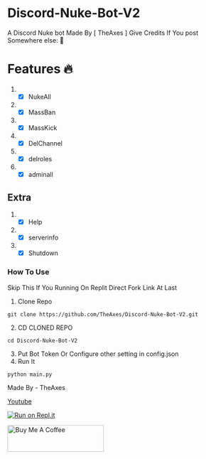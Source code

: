 # Discord-Nuke-Bot-V2
A Discord Nuke bot Made By [ TheAxes ]  Give Credits If You post Somewhere else: 🖕



# Features 🔥
1. -[x] NukeAll
2. -[x] MassBan
3. -[x] MassKick
4. -[x] DelChannel
5. -[x] delroles
6. -[x] adminall

## Extra
1. -[x] Help
2. -[x] serverinfo
3. -[x] Shutdown

### How To Use
Skip This If You Running On Replit Direct Fork Link At Last
1. Clone Repo
```
git clone https://github.com/TheAxes/Discord-Nuke-Bot-V2.git
```
2. CD CLONED REPO
```
cd Discord-Nuke-Bot-V2
```
3. Put Bot Token Or Configure other setting in config.json
4. Run It
```
python main.py 
```


Made By - TheAxes

[Youtube](https://www.youtube.com/channel/UCMEhNSLa2O6WQqtqpjwu-sw)

[![Run on Repl.it](https://repl.it/badge/github/replit/replbox)](https://replit.com/github/TheAxes/Discord-Nuke-Bot-V2)

<a href="https://www.buymeacoffee.com/AshOp" target="_blank"><img src="https://cdn.buymeacoffee.com/buttons/v2/default-yellow.png" alt="Buy Me A Coffee" style="height: 60px !important;width: 217px !important;" ></a>
